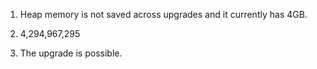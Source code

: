 1. Heap memory is not saved across upgrades and it currently has 4GB.

2. 4,294,967,295

3. The upgrade is possible.
